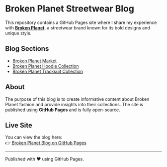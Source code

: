 # Broken Planet Streetwear Blog

This repository contains a GitHub Pages site where I share my experience with **[Broken Planet](https://brokenplanethoodiez.store/)**, a streetwear brand known for its bold designs and unique style.  

## Blog Sections  

- [Broken Planet Market](https://brokenplanethoodiez.store/broken-planet-market/)  
- [Broken Planet Hoodie Collection](https://brokenplanethoodiez.store/broken-planet-hoodie/)  
- [Broken Planet Tracksuit Collection](https://brokenplanethoodiez.store/broken-planet-tracksuit/)  

## About  

The purpose of this blog is to create informative content about Broken Planet fashion and provide insights into their collections. The site is published using **GitHub Pages** and is fully open-source.  

## Live Site  

You can view the blog here:  
👉 [Broken Planet Blog on GitHub Pages](https://muhammadwaseemakhtar01.github.io/brokenplanethoodiez.store/)  

---
Published with ❤️ using GitHub Pages.  
